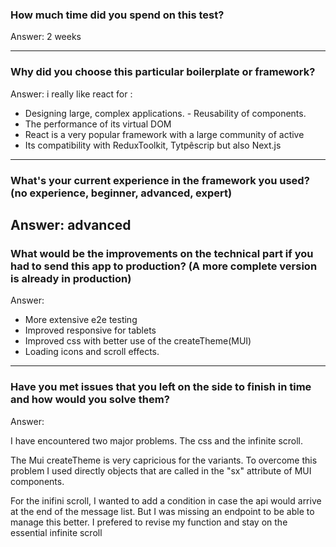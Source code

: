 ### How much time did you spend on this test?

Answer: 2 weeks

---

### Why did you choose this particular boilerplate or framework?

Answer: i really like react for  :
- Designing large, complex applications. - Reusability of components. 
- The performance of its virtual DOM
- React is a very popular framework with a large community of active 
- Its compatibility with ReduxToolkit, Tytpêscrip but also Next.js

---

### What's your current experience in the framework you used? (no experience, beginner, advanced, expert)

Answer: advanced
---
### What would be the improvements on the technical part if you had to send this app to production? (A more complete version is already in production)

Answer: 

- More extensive e2e testing
- Improved responsive for tablets
- Improved css with better use of the createTheme(MUI)
- Loading icons and scroll effects.


---
### Have you met issues that you left on the side to finish in time and how would you solve them?

Answer:

I have encountered two major problems. The css and the infinite scroll.

The Mui createTheme is very capricious for the variants. To overcome this problem I used directly objects that are called in the "sx" attribute of MUI components.

For the inifini scroll, I wanted to add a condition in case the api would arrive at the end of the message list. But I was missing an endpoint to be able to manage this better. I prefered to revise my function and stay on the essential infinite scroll
